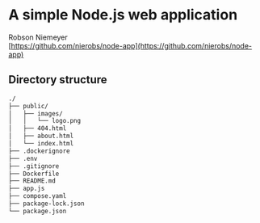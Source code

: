# A simple Node.js web application

Robson Niemeyer  
[https://github.com/nierobs/node-app](https://github.com/nierobs/node-app)

## Directory structure

```bash
./
├── public/
│   ├── images/
│   │   └── logo.png
│   ├── 404.html
│   ├── about.html
│   └── index.html
├── .dockerignore
├── .env
├── .gitignore
├── Dockerfile
├── README.md
├── app.js
├── compose.yaml
├── package-lock.json
└── package.json
```
